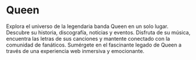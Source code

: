 # Queen
Explora el universo de la legendaria banda Queen en un solo lugar. Descubre su historia, discografía, noticias y eventos. Disfruta de su música, encuentra las letras de sus canciones y mantente conectado con la comunidad de fanáticos. Sumérgete en el fascinante legado de Queen a través de una experiencia web inmersiva y emocionante.
